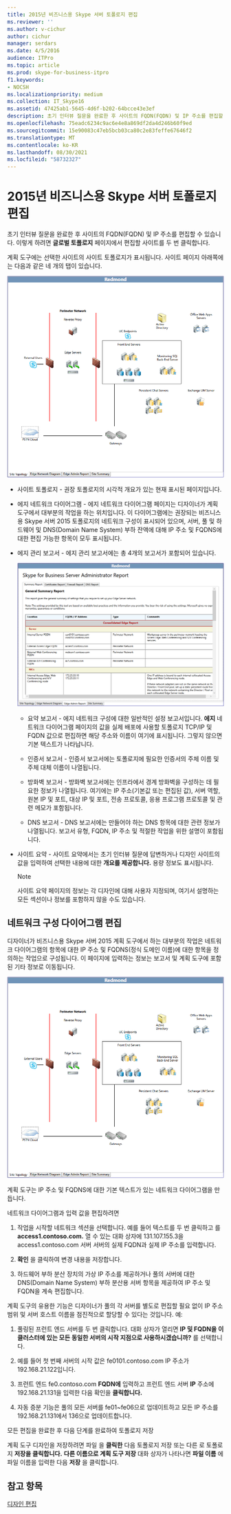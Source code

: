 ```yaml
---
title: 2015년 비즈니스용 Skype 서버 토폴로지 편집
ms.reviewer: ''
ms.author: v-cichur
author: cichur
manager: serdars
ms.date: 4/5/2016
audience: ITPro
ms.topic: article
ms.prod: skype-for-business-itpro
f1.keywords:
- NOCSH
ms.localizationpriority: medium
ms.collection: IT_Skype16
ms.assetid: 47425ab1-5645-4d6f-b202-64bcce43e3ef
description: 초기 인터뷰 질문을 완료한 후 사이트의 FQDN(FQDN) 및 IP 주소를 편집할 수 있습니다. 이렇게 하려면 글로벌 토폴로지 페이지에서 편집할 사이트를 두 번 클릭합니다.
ms.openlocfilehash: 75eadc6234c9ac6e4e8a869df2da4d246b60f9ed
ms.sourcegitcommit: 15e90083c47eb5bcb03ca80c2e83feffe67646f2
ms.translationtype: MT
ms.contentlocale: ko-KR
ms.lasthandoff: 08/30/2021
ms.locfileid: "58732327"
---
```

# <a name="edit-the-topology-in-skype-for-business-server-2015"></a>2015년 비즈니스용 Skype 서버 토폴로지 편집

초기 인터뷰 질문을 완료한 후 사이트의 FQDN(FQDN) 및 IP 주소를 편집할 수 있습니다. 이렇게 하려면 **글로벌 토폴로지** 페이지에서 편집할 사이트를 두 번 클릭합니다.

계획 도구에는 선택한 사이트의 사이트 토폴로지가 표시됩니다. 사이트 페이지 아래쪽에는 다음과 같은 네 개의 탭이 있습니다.

![계획 도구 사이트 토폴로지.](../../media/Planning_Tool_Site_Topology.png)

- 사이트 토폴로지 - 권장 토폴로지의 시각적 개요가 있는 현재 표시된 페이지입니다.

- 에지 네트워크 다이어그램 - 에지 네트워크 다이어그램 페이지는 디자이너가 계획 도구에서 대부분의 작업을 하는 위치입니다. 이 다이어그램에는 권장되는 비즈니스용 Skype 서버 2015 토폴로지의 네트워크 구성이 표시되어 있으며, 서버, 풀 및 하드웨어 및 DNS(Domain Name System) 부하 잔액에 대해 IP 주소 및 FQDNS에 대한 편집 가능한 항목이 모두 표시됩니다.

- 에지 관리 보고서 - 에지 관리 보고서에는 총 4개의 보고서가 포함되어 있습니다.

     ![Edge 관리 보고서 페이지.](../../media/Planning_Tool_Summary_Report.png)

  - 요약 보고서 - 에지 네트워크 구성에 대한 일반적인 설정 보고서입니다. **에지** 네트워크 다이어그램 페이지의 값을 실제 배포에 사용할 토폴로지 TCP/IP 및 FQDN 값으로 편집하면 해당 주소와 이름이 여기에 표시됩니다. 그렇지 않으면 기본 텍스트가 나타납니다.

  - 인증서 보고서 - 인증서 보고서에는 토폴로지에 필요한 인증서의 주체 이름 및 주체 대체 이름이 나열됩니다.

  - 방화벽 보고서 - 방화벽 보고서에는 인프라에서 경계 방화벽을 구성하는 데 필요한 정보가 나열됩니다. 여기에는 IP 주소(기본값 또는 편집된 값), 서버 역할, 원본 IP 및 포트, 대상 IP 및 포트, 전송 프로토콜, 응용 프로그램 프로토콜 및 관련 메모가 포함됩니다.

  - DNS 보고서 - DNS 보고서에는 만들어야 하는 DNS 항목에 대한 관련 정보가 나열됩니다. 보고서 유형, FQDN, IP 주소 및 적절한 작업을 위한 설명이 포함됩니다.

- 사이트 요약 - 사이트 요약에서는 초기 인터뷰 질문에 답변하거나 디자인 사이트의 값을 입력하여 선택한 내용에 대한 **개요를 제공합니다.** 용량 정보도 표시됩니다.

    > [!NOTE]
    > 사이트 요약 페이지의 정보는 각 디자인에 대해 사용자 지정되며, 여기서 설명하는 모든 섹션이나 정보를 포함하지 않을 수도 있습니다.

## <a name="edit-the-network-configuration-diagram"></a>네트워크 구성 다이어그램 편집
<a name="Edit_Network_diagram"> </a>

디자이너가 비즈니스용 Skype 서버 2015 계획 도구에서 하는 대부분의 작업은 네트워크 다이어그램의 항목에 대한 IP 주소 및 FQDNS(정식 도메인 이름)에 대한 항목을 정의하는 작업으로 구성됩니다. 이 페이지에 입력하는 정보는 보고서 및 계획 도구에 포함된 기타 정보로 이동됩니다.

![계획 도구 네트워크 다이어그램.](../../media/Planning_Tool_Network_Diagram.png)

계획 도구는 IP 주소 및 FQDNS에 대한 기본 텍스트가 있는 네트워크 다이어그램을 만듭니다.

네트워크 다이어그램과 입력 값을 편집하려면

1. 작업을 시작할 네트워크 섹션을 선택합니다. 예를 들어 텍스트를 두 번 클릭하고 를 **access1.contoso.com.** 열 수 있는 대화 상자에 131.107.155.3을 access1.contoso.com 서버 서버의 실제 FQDN과 실제 IP 주소를 입력합니다.

2. **확인** 을 클릭하여 변경 내용을 저장합니다.

3. 하드웨어 부하 분산 장치의 가상 IP 주소를 제공하거나 풀의 서버에 대한 DNS(Domain Name System) 부하 분산용 서버 항목을 제공하여 IP 주소 및 FQDN을 계속 편집합니다.

계획 도구의 유용한 기능은 디자이너가 풀의 각 서버를 별도로 편집할 필요 없이 IP 주소 범위 및 서버 호스트 이름을 점진적으로 할당할 수 있다는 것입니다. 예:

1. 풀링된 프런트 엔드 서버를 두 번 클릭합니다. 대화 상자가 열리면 **IP 및 FQDN을 이 클러스터에 있는 모든 동일한 서버의 시작 지점으로 사용하시겠습니까?** 를 선택합니다.

2. 예를 들어 첫 번째 서버의 시작 값은 fe0101.contoso.com IP 주소가 192.168.21.122입니다.

3. 프런트 엔드 fe0.contoso.com **FQDN에** 입력하고 프런트 엔드 서버 **IP** 주소에 192.168.21.131을 입력한 다음 확인을 **클릭합니다.**

4. 자동 증분 기능은 풀의 모든 서버를 fe01~fe06으로 업데이트하고 모든 IP 주소를 192.168.21.131에서 136으로 업데이트합니다.

모든 편집을 완료한 후 다음 단계를 완료하여 토폴로지 저장

계획 도구 디자인을 저장하려면 파일 을  **클릭한** 다음 토폴로지 저장 또는 다른 로 토폴로지 **저장을 클릭합니다.** **다른 이름으로 계획 도구 저장** 대화 상자가 나타나면 **파일 이름** 에 파일 이름을 입력한 다음 **저장** 을 클릭합니다.

## <a name="see-also"></a>참고 항목
<a name="Edit_Network_diagram"> </a>

[디자인 편집](/previous-versions/office/lync-server-2013/lync-server-2013-editing-the-design)